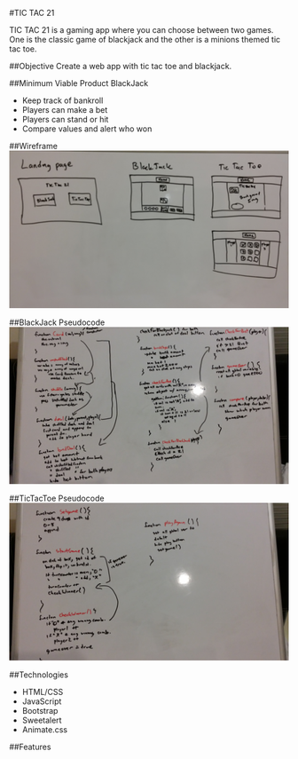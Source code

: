 #TIC TAC 21 

TIC TAC 21 is a gaming app where you can choose between two games.  One is the classic game of blackjack and the other is a minions themed tic tac toe.

##Objective
Create a web app with tic tac toe and blackjack.

##Minimum Viable Product
BlackJack
* Keep track of bankroll
* Players can make a bet
* Players can stand or hit
* Compare values and alert who won

##Wireframe
![My logo](./img/wireframe.jpg)

##BlackJack Pseudocode
![My logo](./img/pseudobj.jpg)

##TicTacToe Pseudocode
![My logo](./img/pseudottt.jpg)

##Technologies
* HTML/CSS
* JavaScript
* Bootstrap
* Sweetalert
* Animate.css

##Features


